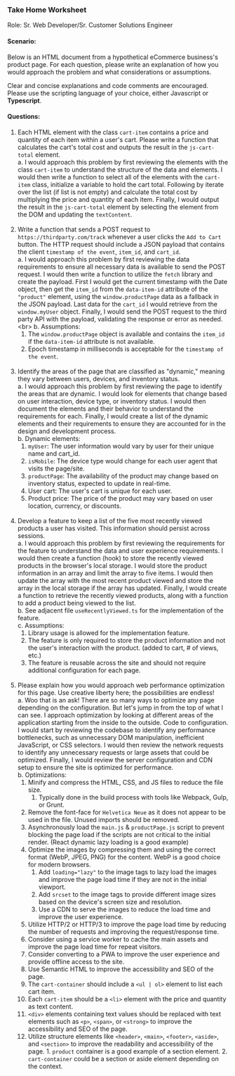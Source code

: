 ### Take Home Worksheet

Role: Sr. Web Developer/Sr. Customer Solutions Engineer

#### Scenario:
Below is an HTML document from a hypothetical eCommerce business&#39;s product
page. For each question, please write an explanation of how you would approach
the problem and what considerations or assumptions.

Clear and concise explanations and code comments are encouraged. Please use
the scripting language of your choice, either Javascript or **Typescript**.

#### Questions:
1. Each HTML element with the class `cart-item` contains a price and quantity of each item within a user's cart. Please write a function that calculates the cart's total cost and outputs the result in the `js-cart-total` element.<br>
  a. I would approach this problem by first reviewing the elements with the class `cart-item` to understand the structure of the data and elements. I would then write a function to select all of the elements with the `cart-item` class, initialize a variable to hold the cart total. Following by iterate over the list (if list is not empty) and calculate the total cost by multiplying the price and quantity of each item. Finally, I would output the result in the `js-cart-total` element by selecting the element from the DOM and updating the `textContent`. <br><br>
2. Write a function that sends a POST request to `https://thirdparty.com/track` whenever a user clicks the `Add to Cart` button. The HTTP request should include a JSON payload that contains the client `timestamp of the event`, `item_id`, and `cart_id`.<br>
   a. I would approach this problem by first reviewing the data requirements to ensure all necessary data is available to send the POST request. I would then write a function to utilize the `fetch` library and create the payload. First I would get the current timestamp with the Date object, then get the `item_id` from the `data-item-id` attribute of the `"product"` element, using the `window.productPage` data as a fallback in the JSON payload. Last data for the `cart_id` I would retrieve from the `window.myUser` object. Finally, I would send the POST request to the third party API with the payload, validating the response or error as needed.\<br>
   b. Assumptions:
    1. The `window.productPage` object is available and contains the `item_id` if the `data-item-id` attribute is not available.
    2. Epoch timestamp in milliseconds is acceptable for the `timestamp of the event`.<br><br>
3. Identify the areas of the page that are classified as "dynamic," meaning they vary between users, devices, and inventory status.<br>
   a. I would approach this problem by first reviewing the page to identify the areas that are dynamic. I would look for elements that change based on user interaction, device type, or inventory status. I would then document the elements and their behavior to understand the requirements for each. Finally, I would create a list of the dynamic elements and their requirements to ensure they are accounted for in the design and development process.<br>
   b. Dynamic elements:
    1. `myUser`: The user information would vary by user for their unique name and cart_id.
    2. `isMobile`: The device type would change for each user agent that visits the page/site.
    3. `productPage`: The availability of the product may change based on inventory status, expected to update in real-time.
    4. User cart: The user's cart is unique for each user.
    5. Product price: The price of the product may vary based on user location, currency, or discounts. <br><br>
4. Develop a feature to keep a list of the five most recently viewed products a user has visited. This information should persist across sessions.<br>
  a. I would approach this problem by first reviewing the requirements for the feature to understand the data and user experience requirements. I would then create a function (hook) to store the recently viewed products in the browser's local storage. I would store the product information in an array and limit the array to five items. I would then update the array with the most recent product viewed and store the array in the local storage if the array has updated. Finally, I would create a function to retrieve the recently viewed products, along with a function to add a product being viewed to the list.<br>
  b. See adjacent file `useRecentlyViewed.ts` for the implementation of the feature.<br>
  c. Assumptions: 
    1. Library usage is allowed for the implementation feature.
    2. The feature is only required to store the product information and not the user's interaction with the product. (added to cart, # of views, etc.)
    3. The feature is reusable across the site and should not require additional configuration for each page.<br><br>
5. Please explain how you would approach web performance optimization for this page. Use creative liberty here; the possibilities are endless!<br>
  a. Woo that is an ask! There are so many ways to optimize any page depending on the configuration. But let's jump in from the top of what I can see. I approach optimization by looking at different areas of the application starting from the inside to the outside. Code to configuration. I would start by reviewing the codebase to identify any performance bottlenecks, such as unnecessary DOM manipulation, inefficient JavaScript, or CSS selectors. I would then review the network requests to identify any unnecessary requests or large assets that could be optimized. Finally, I would review the server configuration and CDN setup to ensure the site is optimized for performance.<br>
  b. Optimizations:
    1. Minify and compress the HTML, CSS, and JS files to reduce the file size.
       1. Typically done in the build process with tools like Webpack, Gulp, or Grunt.
    2. Remove the font-face for `Helvetica Neue` as it does not appear to be used in the file. Unused imports should be removed.
    3. Asynchronously load the `main.js` & `productPage.js` script to prevent blocking the page load if the scripts are not critical to the initial render. (React dynamic lazy loading is a good example)
    4. Optimize the images by compressing them and using the correct format (WebP, JPEG, PNG) for the content. WebP is a good choice for modern browsers.
       1. Add `loading="lazy"` to the image tags to lazy load the images and improve the page load time if they are not in the initial viewport.
       2. Add `srcset` to the image tags to provide different image sizes based on the device's screen size and resolution.
       3. Use a CDN to serve the images to reduce the load time and improve the user experience.
    5. Utilize HTTP/2 or HTTP/3 to improve the page load time by reducing the number of requests and improving the request/response time.
    6. Consider using a service worker to cache the main assets and improve the page load time for repeat visitors.
    7. Consider converting to a PWA to improve the user experience and provide offline access to the site.
    8. Use Semantic HTML to improve the accessibility and SEO of the page.
      1. The `cart-container` should include a `<ul | ol>` element to list each cart item. 
      2. Each `cart-item` should be a `<li>` element with the price and quantity as text content.
      3. `<div>` elements containing text values should be replaced with text elements such as `<p>`, `<span>`, or `<strong>` to improve the accessibility and SEO of the page.
      4. Utilize structure elements like `<header>`, `<main>`, `<footer>`, `<aside>`, and `<section>` to improve the readability and accessibility of the page.
        1. `product` container is a good example of a section element.
        2. `cart-container` could be a section or aside element depending on the context.<br>
